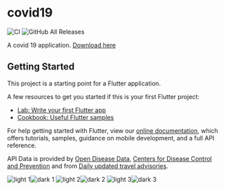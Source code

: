 # covid19

![CI](https://github.com/kerrongordon/covid19/workflows/CI/badge.svg) ![GitHub All Releases](https://img.shields.io/github/downloads/kerrongordon/covid19/total)

A covid 19 application. [Download here](https://github.com/kerrongordon/covid19/releases)

## Getting Started

This project is a starting point for a Flutter application.

A few resources to get you started if this is your first Flutter project:

- [Lab: Write your first Flutter app](https://flutter.dev/docs/get-started/codelab)
- [Cookbook: Useful Flutter samples](https://flutter.dev/docs/cookbook)

For help getting started with Flutter, view our
[online documentation](https://flutter.dev/docs), which offers tutorials,
samples, guidance on mobile development, and a full API reference.

API Data is provided by [Open Disease Data](https://disease.sh/), [Centers for Disease Control and Prevention](https://www.cdc.gov/) and from [Daily updated travel advisories](https://www.travel-advisory.info/).

![light 1](img/light1.jpg)![dark 1](img/dark1.jpg)
![light 2](img/light2.jpg)![dark 2](img/dark2.jpg)
![light 3](img/light3.jpg)![dark 3](img/dark3.jpg)

